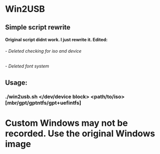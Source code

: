 # **Win2USB**
## Simple script rewrite
#### Original script didnt work. I just rewrite it. Edited:
###### - Deleted checking for iso and device
###### - Deleted font system

## Usage:
### ./win2usb.sh </dev/device block> <path/to/iso> [mbr/gpt/gptntfs/gpt+uefintfs]

# **Custom Windows may not be recorded. Use the original Windows image**
